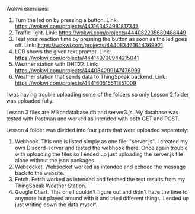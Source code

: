 Wokwi exercises:
1. Turn the led on by pressing a button. Link: https://wokwi.com/projects/443163424981817345
2. Traffic light. Link: https://wokwi.com/projects/444082235680488449
3. Test your reaction time by pressing the button as soon as the led goes off. Link: https://wokwi.com/projects/444083461644369921
4. LCD shows the given text prompt. Link: https://wokwi.com/projects/444149700944215041
5. Weather station with DHT22. Link: https://wokwi.com/projects/444084299147476993
6. Weather station that sends data to ThingSpeak backend. Link: https://wokwi.com/projects/444160515511851009

I was having trouble uploading some of the folders so only Lesson 2 folder was uploaded fully.

Lesson 3 files are Mikondatabase.db and server3.js.
My database was tested with Postman and worked as intended with both GET and POST.

Lesson 4 folder was divided into four parts that were uploaded separately:
1. Webhook. This one is listed simply as one file: "server.js". I created my own Discord-server and tested the webhook there. Once again trouble with uploading the files so I ended up just uploading the server.js file alone without the json packages.
2. Websocket. Websocket worked as intended and echoed the message back to the website.
3. Fetch. Fetch worked as intended and fetched the test results from my ThingSpeak Weather Station.
4. Google Chart. This one I couldn't figure out and didn't have the time to anymore but played around with it and tried different things. I ended up just writing down the data myself.
